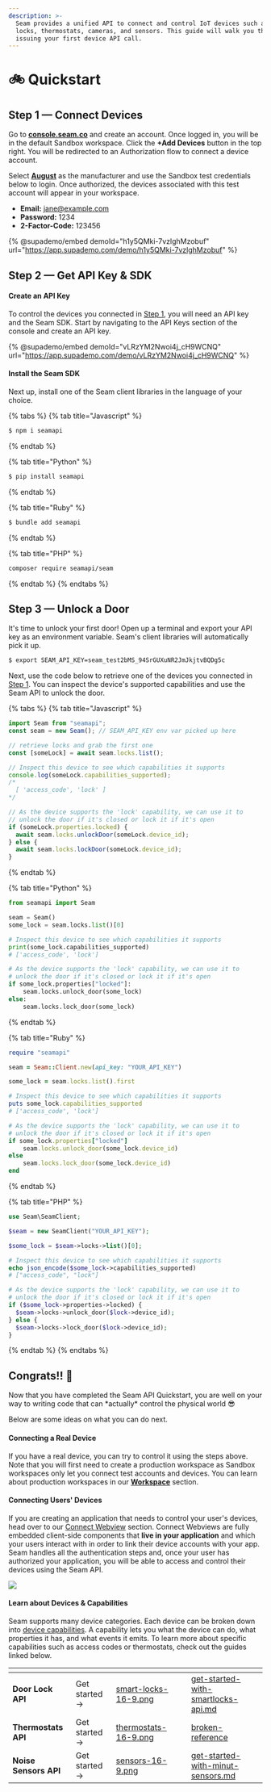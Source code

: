 ```yaml
---
description: >-
  Seam provides a unified API to connect and control IoT devices such as smart
  locks, thermostats, cameras, and sensors. This guide will walk you through
  issuing your first device API call.
---
```


# 🚲 Quickstart

## Step 1 — Connect Devices

Go to [**console.seam.co**](https://console.seam.co/) and create an account. Once logged in, you will be in the default Sandbox workspace. Click the **+Add Devices** button in the top right. You will be redirected to an Authorization flow to connect a device account.&#x20;

Select [**August**](https://august.com/) as the manufacturer and use the Sandbox test credentials below to login. Once authorized, the devices associated with this test account will appear in your workspace.

* **Email:** jane@example.com
* **Password:** 1234
* **2-Factor-Code:** 123456

{% @supademo/embed demoId="h1y5QMki-7vzlghMzobuf" url="https://app.supademo.com/demo/h1y5QMki-7vzlghMzobuf" %}

## Step 2 — Get API Key & SDK

#### Create an API Key

To control the devices you connected in [Step 1](quickstart.md#step-1-connect-devices), you will need an API key and the Seam SDK. Start by navigating to the API Keys section of the console and create an API key.&#x20;

{% @supademo/embed demoId="vLRzYM2Nwoi4j_cH9WCNQ" url="https://app.supademo.com/demo/vLRzYM2Nwoi4j_cH9WCNQ" %}

#### Install the Seam SDK

Next up, install one of the Seam client libraries in the language of your choice.

{% tabs %}
{% tab title="Javascript" %}
```sh
$ npm i seamapi
```
{% endtab %}

{% tab title="Python" %}
```sh
$ pip install seamapi
```
{% endtab %}

{% tab title="Ruby" %}
```sh
$ bundle add seamapi
```
{% endtab %}

{% tab title="PHP" %}
```sh
composer require seamapi/seam
```
{% endtab %}
{% endtabs %}



## Step 3 — Unlock a Door

It's time to unlock your first door! Open up a terminal and export your API key as an environment variable. Seam's client libraries will automatically pick it up.

```sh
$ export SEAM_API_KEY=seam_test2bMS_94SrGUXuNR2JmJkjtvBQDg5c
```

Next, use the code below to retrieve one of the devices you connected in [Step 1](quickstart.md#step-1-connect-devices). You can inspect the device's supported capabilities and use the Seam API to unlock the door.&#x20;

{% tabs %}
{% tab title="Javascript" %}
```javascript
import Seam from "seamapi";
const seam = new Seam(); // SEAM_API_KEY env var picked up here

// retrieve locks and grab the first one
const [someLock] = await seam.locks.list();

// Inspect this device to see which capabilities it supports
console.log(someLock.capabilities_supported);
/*
  [ 'access_code', 'lock' ] 
*/

// As the device supports the 'lock' capability, we can use it to
// unlock the door if it's closed or lock it if it's open
if (someLock.properties.locked) {
  await seam.locks.unlockDoor(someLock.device_id);
} else {
  await seam.locks.lockDoor(someLock.device_id);
}
```
{% endtab %}

{% tab title="Python" %}
```python
from seamapi import Seam

seam = Seam()
some_lock = seam.locks.list()[0]

# Inspect this device to see which capabilities it supports
print(some_lock.capabilities_supported)
# ['access_code', 'lock']

# As the device supports the 'lock' capability, we can use it to
# unlock the door if it's closed or lock it if it's open
if some_lock.properties["locked"]:
    seam.locks.unlock_door(some_lock)
else:
    seam.locks.lock_door(some_lock)
```
{% endtab %}

{% tab title="Ruby" %}
```ruby
require "seamapi"

seam = Seam::Client.new(api_key: "YOUR_API_KEY")

some_lock = seam.locks.list().first

# Inspect this device to see which capabilities it supports
puts some_lock.capabilities_supported
# ['access_code', 'lock']

# As the device supports the 'lock' capability, we can use it to
# unlock the door if it's closed or lock it if it's open
if some_lock.properties["locked"]
    seam.locks.unlock_door(some_lock.device_id)
else
    seam.locks.lock_door(some_lock.device_id)
end
```
{% endtab %}

{% tab title="PHP" %}
```php
use Seam\SeamClient;

$seam = new SeamClient("YOUR_API_KEY");

$some_lock = $seam->locks->list()[0];

# Inspect this device to see which capabilities it supports
echo json_encode($some_lock->capabilities_supported)
# ["access_code", "lock"]

# As the device supports the 'lock' capability, we can use it to
# unlock the door if it's closed or lock it if it's open
if ($some_lock->properties->locked) {
  $seam->locks->unlock_door($lock->device_id);
} else {
  $seam->locks->lock_door($lock->device_id);
}
```
{% endtab %}
{% endtabs %}



## Congrats!! :tada:

Now that you have completed the Seam API Quickstart, you are well on your way to writing code that can \*actually\* control the physical world :sunglasses:

Below are some ideas on what you can do next.

#### Connecting a Real Device

If you have a real device, you can try to control it using the steps above. Note that you will first need to create a production workspace as Sandbox workspaces only let you connect test accounts and devices. You can learn about production workspaces in our [**Workspace**](core-concepts/workspaces.md) section.

#### Connecting Users' Devices

If you are creating an application that needs to control your user's devices, head over to our [Connect Webview](core-concepts/connect-webviews.md) section. Connect Webviews are fully embedded client-side components that **live in your application** and which your users interact with in order to link their device accounts with your app. Seam handles all the authentication steps and, once your user has authorized your application, you will be able to access and control their devices using the Seam API.

![](<.gitbook/assets/Seam Connect.png>)

#### Learn about Devices & Capabilities

Seam supports many device categories. Each device can be broken down into [device capabilities](broken-reference). A capability lets you what the device can do, what properties it has, and what events it emits. To learn more about specific capabilities such as access codes or thermostats, check out the guides linked below.

<table data-card-size="large" data-view="cards"><thead><tr><th></th><th></th><th data-hidden data-card-cover data-type="files"></th><th data-hidden data-type="select"></th><th data-hidden data-card-target data-type="content-ref"></th></tr></thead><tbody><tr><td><strong>Door Lock API</strong></td><td>Get started →</td><td><a href=".gitbook/assets/smart-locks-16-9.png">smart-locks-16-9.png</a></td><td></td><td><a href="device-guides/get-started-with-smartlocks-api.md">get-started-with-smartlocks-api.md</a></td></tr><tr><td><strong>Thermostats API</strong></td><td>Get started →</td><td><a href=".gitbook/assets/thermostats-16-9.png">thermostats-16-9.png</a></td><td></td><td><a href="broken-reference/">broken-reference</a></td></tr><tr><td><strong>Noise</strong> <strong>Sensors API</strong></td><td>Get started →</td><td><a href=".gitbook/assets/sensors-16-9.png">sensors-16-9.png</a></td><td></td><td><a href="device-guides/get-started-with-minut-sensors.md">get-started-with-minut-sensors.md</a></td></tr></tbody></table>

